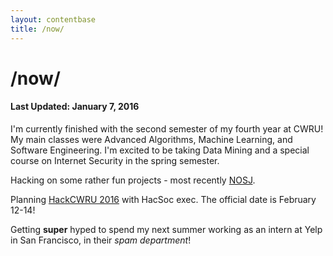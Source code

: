 ```yaml
---
layout: contentbase
title: /now/
---
```


# /now/
#### Last Updated: January 7, 2016

I'm currently finished with the second semester of my fourth year at CWRU!  My
main classes were Advanced Algorithms, Machine Learning, and Software
Engineering.  I'm excited to be taking Data Mining and a special course on
Internet Security in the spring semester.

Hacking on some rather fun projects - most recently
[NOSJ](https://github.com/brenns10/nosj).

Planning [HackCWRU 2016](http://hack.cwru.edu) with HacSoc exec.  The official
date is February 12-14!

Getting **super** hyped to spend my next summer working as an intern at Yelp in
San Francisco, in their *spam department*!
